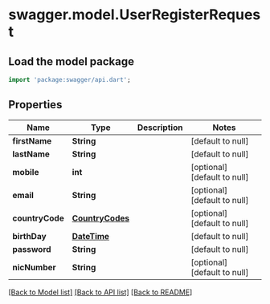 # swagger.model.UserRegisterRequest

## Load the model package
```dart
import 'package:swagger/api.dart';
```

## Properties
Name | Type | Description | Notes
------------ | ------------- | ------------- | -------------
**firstName** | **String** |  | [default to null]
**lastName** | **String** |  | [default to null]
**mobile** | **int** |  | [optional] [default to null]
**email** | **String** |  | [optional] [default to null]
**countryCode** | [**CountryCodes**](CountryCodes.md) |  | [optional] [default to null]
**birthDay** | [**DateTime**](DateTime.md) |  | [default to null]
**password** | **String** |  | [default to null]
**nicNumber** | **String** |  | [optional] [default to null]

[[Back to Model list]](../README.md#documentation-for-models) [[Back to API list]](../README.md#documentation-for-api-endpoints) [[Back to README]](../README.md)


